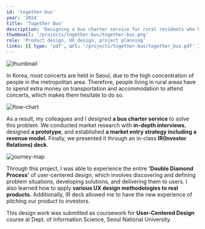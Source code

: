 ```yaml
---
id: 'together-bus'
year: '2024'
title: 'Together Bus'
description: 'Designing a bus charter service for rural residents who have trouble getting to concerts in Seoul'
thumbnail: '/projects/together-bus/together-bus.png'
role: 'Product design, UX design, project planning'
links: [{ type: 'pdf', url: '/projects/together-bus/together_bus.pdf' }]
---
```


![thumbnail](/projects/together-bus/together-bus.png)

In Korea, most concerts are held in Seoul, due to the high concentration of people in the metropolitan area. Therefore, people living in rural areas have to spend extra money on transportation and accommodation to attend concerts, which makes them hesitate to do so.

![flow-chart](/projects/together-bus/together-bus-flow-chart.png)

As a result, my colleagues and I designed **a bus charter service** to solve this problem. We conducted market research with **in-depth interviews**, designed **a prototype**, and established **a market entry strategy including a revenue model.** Finally, we presented it through an in-class **IR(Investor Relations) deck**.

![journey-map](/projects/together-bus/journey-map.png)

Through this project, I was able to experience the entire **'Double Diamond Process'** of user-centered design, which involves discovering and defining problem situations, developing solutions, and delivering them to users. I also learned how to apply **various UX design methodologies to real products.** Additionally, IR deck allowed me to have the new experience of pitching our product to investors.

This design work was submitted as coursework for **User-Centered Design** course at Dept. of Information Science, Seoul National University.
